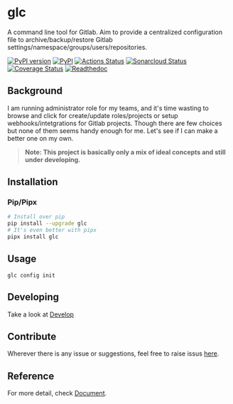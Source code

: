 # glc
A command line tool for Gitlab.
Aim to provide a centralized configuration file to archive/backup/restore Gitlab settings/namespace/groups/users/repositories.

[![PyPI version](https://badge.fury.io/py/glc.svg)](https://badge.fury.io/py/glc)
[![PyPI](https://img.shields.io/pypi/pyversions/glc.svg)](https://pypi.org/project/glc/)
[![Actions Status](https://github.com/evinoca/glc/workflows/CI/badge.svg)](https://github.com/evinoca/glc/actions?query=workflow%3ACI)
[![Sonarcloud Status](https://sonarcloud.io/api/project_badges/measure?project=glc&metric=alert_status)](https://sonarcloud.io/dashboard?id=glc)
[![Coverage Status](https://coveralls.io/repos/github/evinoca/glc/badge.svg?branch=master)](https://coveralls.io/github/evinoca/glc?branch=master)
[![Readthedoc](https://readthedocs.org/projects/gli/badge/?version=latest)](https://gli.readthedocs.io/en/latest/)

## Background
I am running administrator role for my teams, and it's time wasting to browse and click for create/update roles/projects or setup webhooks/intetgrations for Gitlab projects. Though there are few choices but none of them seems handy enough for me. Let's see if I can make a better one on my own.

> **Note: This project is basically only a mix of ideal concepts and still under developing.**


## Installation


### Pip/Pipx
```bash
# Install over pip
pip install --upgrade glc
# It's even better with pipx
pipx install glc
```

## Usage
```
glc config init
```

## Developing
Take a look at [Develop](https://glc.readthedocs.io/en/latest/develop/)

## Contribute
Wherever there is any issue or suggestions, feel free to raise issus [here](https://github.com/evinoca/glc/issues).

## Reference
For more detail, check [Document](https://glc.readthedocs.io/en/latest/).
